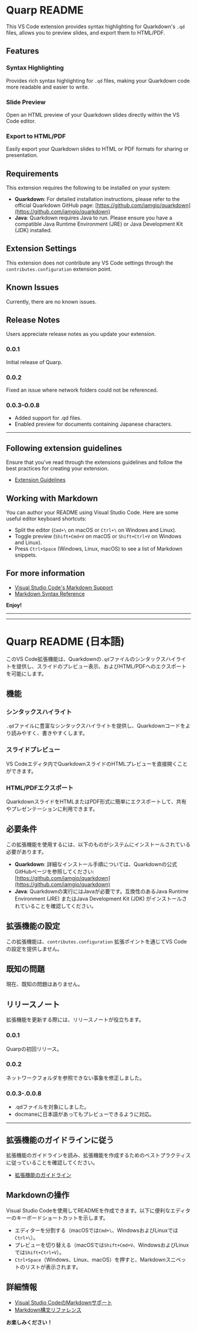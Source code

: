 # Quarp README

This VS Code extension provides syntax highlighting for Quarkdown's `.qd` files, allows you to preview slides, and export them to HTML/PDF.

## Features

### Syntax Highlighting
Provides rich syntax highlighting for `.qd` files, making your Quarkdown code more readable and easier to write.

### Slide Preview
Open an HTML preview of your Quarkdown slides directly within the VS Code editor.

### Export to HTML/PDF
Easily export your Quarkdown slides to HTML or PDF formats for sharing or presentation.

## Requirements

This extension requires the following to be installed on your system:

*   **Quarkdown**: For detailed installation instructions, please refer to the official Quarkdown GitHub page: [https://github.com/iamgio/quarkdown](https://github.com/iamgio/quarkdown)
*   **Java**: Quarkdown requires Java to run. Please ensure you have a compatible Java Runtime Environment (JRE) or Java Development Kit (JDK) installed.

## Extension Settings

This extension does not contribute any VS Code settings through the `contributes.configuration` extension point.

## Known Issues

Currently, there are no known issues.

## Release Notes

Users appreciate release notes as you update your extension.

### 0.0.1

Initial release of Quarp.

### 0.0.2

Fixed an issue where network folders could not be referenced.

### 0.0.3-0.0.8

- Added support for .qd files.
- Enabled preview for documents containing Japanese characters.

---

## Following extension guidelines

Ensure that you've read through the extensions guidelines and follow the best practices for creating your extension.

* [Extension Guidelines](https://code.visualstudio.com/api/references/extension-guidelines)

## Working with Markdown

You can author your README using Visual Studio Code. Here are some useful editor keyboard shortcuts:

* Split the editor (`Cmd+\` on macOS or `Ctrl+\` on Windows and Linux).
* Toggle preview (`Shift+Cmd+V` on macOS or `Shift+Ctrl+V` on Windows and Linux).
* Press `Ctrl+Space` (Windows, Linux, macOS) to see a list of Markdown snippets.

## For more information

* [Visual Studio Code's Markdown Support](http://code.visualstudio.com/docs/languages/markdown)
* [Markdown Syntax Reference](https://help.github.com/articles/markdown-basics/)

**Enjoy!**

---
---

# Quarp README (日本語)

このVS Code拡張機能は、Quarkdownの`.qd`ファイルのシンタックスハイライトを提供し、スライドのプレビュー表示、およびHTML/PDFへのエクスポートを可能にします。

## 機能

### シンタックスハイライト
`.qd`ファイルに豊富なシンタックスハイライトを提供し、Quarkdownコードをより読みやすく、書きやすくします。

### スライドプレビュー
VS Codeエディタ内でQuarkdownスライドのHTMLプレビューを直接開くことができます。

### HTML/PDFエクスポート
QuarkdownスライドをHTMLまたはPDF形式に簡単にエクスポートして、共有やプレゼンテーションに利用できます。

## 必要条件

この拡張機能を使用するには、以下のものがシステムにインストールされている必要があります。

*   **Quarkdown**: 詳細なインストール手順については、Quarkdownの公式GitHubページを参照してください: [https://github.com/iamgio/quarkdown](https://github.com/iamgio/quarkdown)
*   **Java**: Quarkdownの実行にはJavaが必要です。互換性のあるJava Runtime Environment (JRE) またはJava Development Kit (JDK) がインストールされていることを確認してください。

## 拡張機能の設定

この拡張機能は、`contributes.configuration` 拡張ポイントを通じてVS Codeの設定を提供しません。

## 既知の問題

現在、既知の問題はありません。

## リリースノート

拡張機能を更新する際には、リリースノートが役立ちます。

### 0.0.1

Quarpの初回リリース。

### 0.0.2

ネットワークフォルダを参照できない事象を修正しました。

### 0.0.3-.0.0.8

- .qdファイルを対象にしました。
- docmaneに日本語があってもプレビューできるように対応。

---

## 拡張機能のガイドラインに従う

拡張機能のガイドラインを読み、拡張機能を作成するためのベストプラクティスに従っていることを確認してください。

* [拡張機能のガイドライン](https://code.visualstudio.com/api/references/extension-guidelines)

## Markdownの操作

Visual Studio Codeを使用してREADMEを作成できます。以下に便利なエディターのキーボードショートカットを示します。

* エディターを分割する（macOSでは`Cmd+\`、WindowsおよびLinuxでは`Ctrl+\`）。
* プレビューを切り替える（macOSでは`Shift+Cmd+V`、WindowsおよびLinuxでは`Shift+Ctrl+V`）。
* `Ctrl+Space`（Windows、Linux、macOS）を押すと、Markdownスニペットのリストが表示されます。

## 詳細情報

* [Visual Studio CodeのMarkdownサポート](http://code.visualstudio.com/docs/languages/markdown)
* [Markdown構文リファレンス](https://help.github.com/articles/markdown-basics/)

**お楽しみください！**
